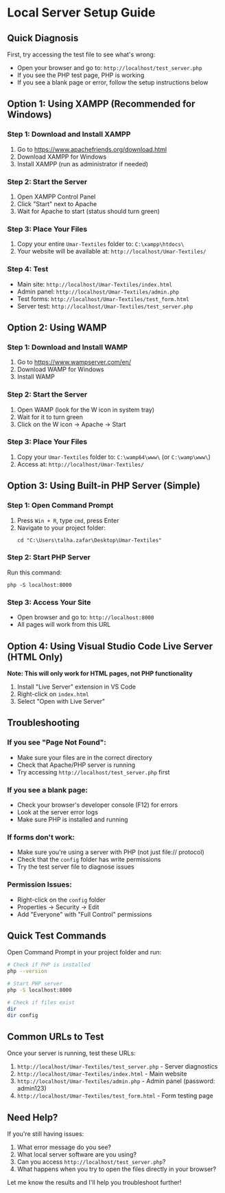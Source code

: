 # Local Server Setup Guide

## Quick Diagnosis

First, try accessing the test file to see what's wrong:
- Open your browser and go to: `http://localhost/test_server.php`
- If you see the PHP test page, PHP is working
- If you see a blank page or error, follow the setup instructions below

## Option 1: Using XAMPP (Recommended for Windows)

### Step 1: Download and Install XAMPP
1. Go to https://www.apachefriends.org/download.html
2. Download XAMPP for Windows
3. Install XAMPP (run as administrator if needed)

### Step 2: Start the Server
1. Open XAMPP Control Panel
2. Click "Start" next to Apache
3. Wait for Apache to start (status should turn green)

### Step 3: Place Your Files
1. Copy your entire `Umar-Textiles` folder to: `C:\xampp\htdocs\`
2. Your website will be available at: `http://localhost/Umar-Textiles/`

### Step 4: Test
- Main site: `http://localhost/Umar-Textiles/index.html`
- Admin panel: `http://localhost/Umar-Textiles/admin.php`
- Test forms: `http://localhost/Umar-Textiles/test_form.html`
- Server test: `http://localhost/Umar-Textiles/test_server.php`

## Option 2: Using WAMP

### Step 1: Download and Install WAMP
1. Go to https://www.wampserver.com/en/
2. Download WAMP for Windows
3. Install WAMP

### Step 2: Start the Server
1. Open WAMP (look for the W icon in system tray)
2. Wait for it to turn green
3. Click on the W icon → Apache → Start

### Step 3: Place Your Files
1. Copy your `Umar-Textiles` folder to: `C:\wamp64\www\` (or `C:\wamp\www\`)
2. Access at: `http://localhost/Umar-Textiles/`

## Option 3: Using Built-in PHP Server (Simple)

### Step 1: Open Command Prompt
1. Press `Win + R`, type `cmd`, press Enter
2. Navigate to your project folder:
   ```
   cd "C:\Users\talha.zafar\Desktop\Umar-Textiles"
   ```

### Step 2: Start PHP Server
Run this command:
```
php -S localhost:8000
```

### Step 3: Access Your Site
- Open browser and go to: `http://localhost:8000`
- All pages will work from this URL

## Option 4: Using Visual Studio Code Live Server (HTML Only)

**Note: This will only work for HTML pages, not PHP functionality**

1. Install "Live Server" extension in VS Code
2. Right-click on `index.html`
3. Select "Open with Live Server"

## Troubleshooting

### If you see "Page Not Found":
- Make sure your files are in the correct directory
- Check that Apache/PHP server is running
- Try accessing `http://localhost/test_server.php` first

### If you see a blank page:
- Check your browser's developer console (F12) for errors
- Look at the server error logs
- Make sure PHP is installed and running

### If forms don't work:
- Make sure you're using a server with PHP (not just file:// protocol)
- Check that the `config` folder has write permissions
- Try the test server file to diagnose issues

### Permission Issues:
- Right-click on the `config` folder
- Properties → Security → Edit
- Add "Everyone" with "Full Control" permissions

## Quick Test Commands

Open Command Prompt in your project folder and run:

```bash
# Check if PHP is installed
php --version

# Start PHP server
php -S localhost:8000

# Check if files exist
dir
dir config
```

## Common URLs to Test

Once your server is running, test these URLs:

1. `http://localhost/Umar-Textiles/test_server.php` - Server diagnostics
2. `http://localhost/Umar-Textiles/index.html` - Main website
3. `http://localhost/Umar-Textiles/admin.php` - Admin panel (password: admin123)
4. `http://localhost/Umar-Textiles/test_form.html` - Form testing page

## Need Help?

If you're still having issues:
1. What error message do you see?
2. What local server software are you using?
3. Can you access `http://localhost/test_server.php`?
4. What happens when you try to open the files directly in your browser?

Let me know the results and I'll help you troubleshoot further!
